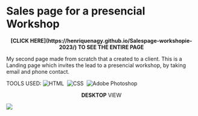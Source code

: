# Sales page for a presencial Workshop

<p align="center"> <b>[CLICK HERE](https://henriquenagy.github.io/Salespage-workshopie-2023/) TO SEE THE ENTIRE PAGE</b> </p>

My second page made from scratch that a created to a client. This is a Landing page which invites the lead to a presencial workshop, by taking email and phone contact. 

TOOLS USED: 
![HTML](https://img.shields.io/badge/HTML5-E34F26?style=for-the-badge&logo=html5&logoColor=white)&nbsp;
![CSS](https://img.shields.io/badge/CSS3-1572B6?style=for-the-badge&logo=css3&logoColor=white)&nbsp;
![Adobe Photoshop](https://img.shields.io/badge/Adobe%20Photoshop-31A8FF?style=for-the-badge&logo=Adobe%20Photoshop&logoColor=black)

<p align="center"><b>DESKTOP</b> VIEW</p>

<img src="https://i.ibb.co/26vMg2N/Workshop-de-Luis-Heleno.png"/>
